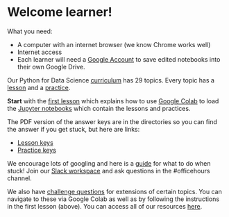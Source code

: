 # Welcome learner!

What you need:
- A computer with an internet browser (we know Chrome works well)  
- Internet access  
-  Each learner will need a [Google Account](https://support.google.com/accounts/answer/27441?hl=en) to save edited notebooks into their own Google Drive.  

Our Python for Data Science [curriculum](https://github.com/GWC-DCMB/ClubCurriculum) has 29 topics. Every topic has a [lesson](https://github.com/GWC-DCMB/ClubCurriculum/tree/master/Lessons) and a [practice](https://github.com/GWC-DCMB/ClubCurriculum/tree/master/Practices).  

**Start** with the [first lesson](https://github.com/GWC-DCMB/ClubCurriculum/blob/master/Lessons/Lesson01_Jupyter-Setup.md) which explains how to use [Google Colab](https://colab.research.google.com) to load the [Jupyter notebooks](https://jupyter.org) which contain the lessons and practices.

 The PDF version of the answer keys are in the directories so you can find the answer if you get stuck, but here are links: 
- [Lesson keys](https://github.com/GWC-DCMB/ClubCurriculum/tree/master/Lessons/_Keys/pdf)
- [Practice keys](https://github.com/GWC-DCMB/ClubCurriculum/tree/master/Practices/_Keys/pdf)

We encourage lots of googling and here is a [guide](https://github.com/GWC-DCMB/GWC-DCMB/blob/master/troubleshooting-checklist.md) for what to do when stuck! Join our [Slack workspace](https://join.slack.com/t/dcmbgirlswhocode/shared_invite/zt-cl70c3pu-l61UdX4p~NwFtu0fMRim2g) and ask questions in the #officehours channel.  

We also have [challenge questions](https://github.com/GWC-DCMB/challengeQuestions/tree/master/questions) for extensions of certain topics. You can navigate to these via Google Colab as well as by following the instructions in the first lesson (above). You can access all of our resources [here](https://github.com/GWC-DCMB/GWC-DCMB). 
